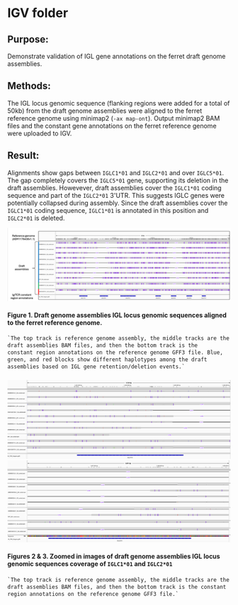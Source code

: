 # IGV folder

## Purpose:
Demonstrate validation of IGL gene annotations on the ferret draft genome assemblies.

## Methods:
The IGL locus genomic sequence (flanking regions were added for a total of 50kb) from the draft genome assemblies were aligned to the ferret reference genome using minimap2 (`-ax map-ont`).
Output minimap2 BAM files and the constant gene annotations on the ferret reference genome were uploaded to IGV.

## Result:
Alignments show gaps between `IGLC1*01` and `IGLC2*01` and over `IGLC5*01`. The gap completely covers the `IGLC5*01` gene, supporting its deletion in the draft assemblies. Howevever, draft assemblies cover the `IGLC1*01` coding sequence and part of the `IGLC2*01` 3'UTR. This suggests IGLC genes were potentially collapsed during assembly. Since the draft assemblies cover the `IGLC1*01` coding sequence, `IGLC1*01` is annotated in this position and `IGLC2*01` is deleted.

![alt text](https://github.com/ncsu-penglab/FerretIgTCR/blob/main/Annotations/IGV/DraftAssembliesIGLGenomic2Reference.png)
#### Figure 1. Draft genome assemblies IGL locus genomic sequences aligned to the ferret reference genome.
    `The top track is reference genome assembly, the middle tracks are the draft assemblies BAM files, and then the bottom track is the     constant region annotations on the reference genome GFF3 file. Blue, green, and red blocks show different haplotypes among the draft assemblies based on IGL gene retention/deletion events.`

###
![alt text](https://github.com/ncsu-penglab/FerretIgTCR/blob/main/Annotations/IGV/IGLC1*01_DraftAssemblies2Reference_91424.png)
![alt text](https://github.com/ncsu-penglab/FerretIgTCR/blob/main/Annotations/IGV/IGLC2*01_DraftAssemblies2Reference_91424.png)
#### Figures 2 & 3. Zoomed in images of draft genome assemblies IGL locus genomic sequences coverage of `IGLC1*01` and `IGLC2*01`
    `The top track is reference genome assembly, the middle tracks are the draft assemblies BAM files, and then the bottom track is the constant region annotations on the reference genome GFF3 file.`
